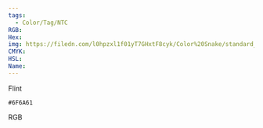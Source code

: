 ```yaml
---
tags:
  - Color/Tag/NTC
RGB:
Hex:
img: https://filedn.com/l0hpzxl1f01yT7GHxtF8cyk/Color%20Snake/standard_csv_to_svg//6F6A61.svg
CMYK:
HSL:
Name:
---
```

Flint
```palette
#6F6A61
```
RGB
